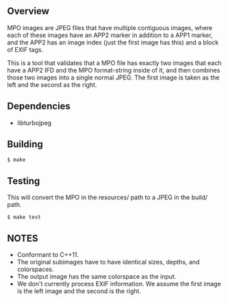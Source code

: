 ## Overview

MPO images are JPEG files that have multiple contiguous images, where each of these images have an APP2 marker in addition to a APP1 marker, and the APP2 has an image index (just the first image has this) and a block of EXIF tags.

This is a tool that validates that a MPO file has exactly two images that each have a APP2 IFD and the MPO format-string inside of it, and then combines those two images into a single normal JPEG. The first image is taken as the left and the second as the right.


## Dependencies

- libturbojpeg


## Building

```
$ make
```


## Testing

This will convert the MPO in the resources/ path to a JPEG in the build/ path.

```
$ make test
```


## NOTES

- Conformant to C++11.
- The original subimages have to have identical sizes, depths, and colorspaces.
- The output image has the same colorspace as the input.
- We don't currently process EXIF information. We assume the first image is the left image and the second is the right.
